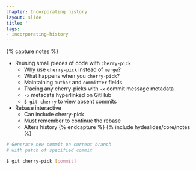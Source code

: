```yaml
---
chapter: Incorporating history
layout: slide
title: ''
tags:
- incorporating-history
---
```


{% capture notes %}
* Reusing small pieces of code with `cherry-pick`
	* Why use `cherry-pick` instead of `merge`?
	* What happens when you `cherry-pick`?
	* Maintaining `author` and `committer` fields
	* Tracing any cherry-picks with `-x` commit message metadata
	* `-x` metadata hyperlinked on GitHub
	* `$ git cherry` to view absent commits
* Rebase interactive
	* Can include cherry-pick
	* Must remember to continue the rebase
	* Alters history
{% endcapture %}
{% include hydeslides/core/notes %}

```bash
# Generate new commit on current branch
# with patch of specified commit

$ git cherry-pick [commit]
```
